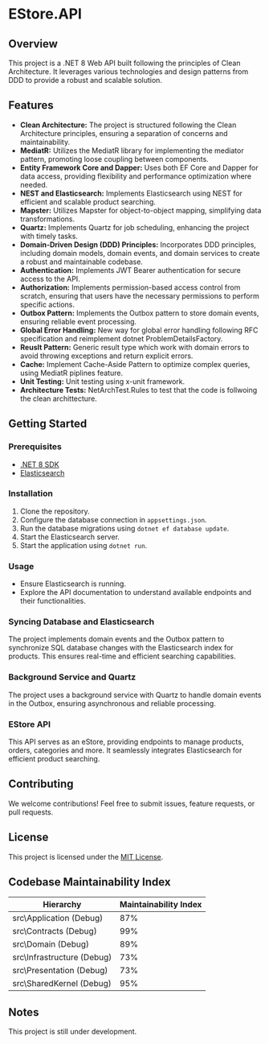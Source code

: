 # EStore.API

## Overview

This project is a .NET 8 Web API built following the principles of Clean Architecture. It leverages various technologies and design patterns from DDD to provide a robust and scalable solution.

## Features

- **Clean Architecture:** The project is structured following the Clean Architecture principles, ensuring a separation of concerns and maintainability.
- **MediatR:** Utilizes the MediatR library for implementing the mediator pattern, promoting loose coupling between components.
- **Entity Framework Core and Dapper:** Uses both EF Core and Dapper for data access, providing flexibility and performance optimization where needed.
- **NEST and Elasticsearch:** Implements Elasticsearch using NEST for efficient and scalable product searching.
- **Mapster:** Utilizes Mapster for object-to-object mapping, simplifying data transformations.
- **Quartz:** Implements Quartz for job scheduling, enhancing the project with timely tasks.
- **Domain-Driven Design (DDD) Principles:** Incorporates DDD principles, including domain models, domain events, and domain services to create a robust and maintainable codebase.
- **Authentication:** Implements JWT Bearer authentication for secure access to the API.
- **Authorization:** Implements permission-based access control from scratch, ensuring that users have the necessary permissions to perform specific actions.
- **Outbox Pattern:** Implements the Outbox pattern to store domain events, ensuring reliable event processing.
- **Global Error Handling:** New way for global error handling following RFC specification and reimplement dotnet ProblemDetailsFactory.
- **Reuslt Pattern:** Generic result type which work with domain errors to avoid throwing exceptions and return explicit errors.
- **Cache:** Implement Cache-Aside Pattern to optimize complex queries, using MediatR piplines feature.
- **Unit Testing:** Unit testing using x-unit framework.
- **Architecture Tests:** NetArchTest.Rules to test that the code is follwoing the clean archittecture.

## Getting Started

### Prerequisites

- [.NET 8 SDK](https://dotnet.microsoft.com/download)
- [Elasticsearch](https://www.elastic.co/guide/en/elasticsearch/reference/current/install-elasticsearch.html)

### Installation

1. Clone the repository.
2. Configure the database connection in `appsettings.json`.
3. Run the database migrations using `dotnet ef database update`.
4. Start the Elasticsearch server.
5. Start the application using `dotnet run`.

### Usage

- Ensure Elasticsearch is running.
- Explore the API documentation to understand available endpoints and their functionalities.

### Syncing Database and Elasticsearch

The project implements domain events and the Outbox pattern to synchronize SQL database changes with the Elasticsearch index for products. This ensures real-time and efficient searching capabilities.

### Background Service and Quartz

The project uses a background service with Quartz to handle domain events in the Outbox, ensuring asynchronous and reliable processing.

### EStore API

This API serves as an eStore, providing endpoints to manage products, orders, categories and more. It seamlessly integrates Elasticsearch for efficient product searching.

## Contributing

We welcome contributions! Feel free to submit issues, feature requests, or pull requests.

## License

This project is licensed under the [MIT License](LICENSE).

## Codebase Maintainability Index

| Hierarchy                    | Maintainability Index  |
|------------------------------|------------------------|
| src\Application (Debug)      | 87%                    |
| src\Contracts (Debug)        | 99%                    |
| src\Domain (Debug)           | 89%                    |
| src\Infrastructure (Debug)   | 73%                    |
| src\Presentation (Debug)     | 73%                    |
| src\SharedKernel (Debug)     | 95%                    |

## Notes

This project is still under development.

